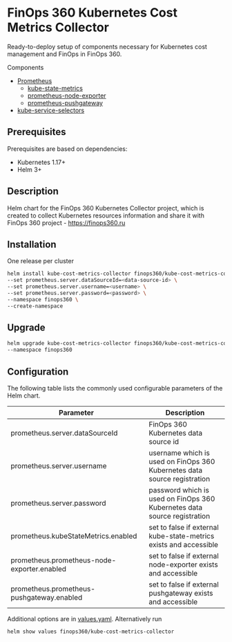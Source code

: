 FinOps 360 Kubernetes Cost Metrics Collector
====

Ready-to-deploy setup of components necessary for Kubernetes cost management and FinOps in FinOps 360.

Components

- [Prometheus](https://github.com/prometheus-community/helm-charts/tree/main/charts/prometheus)
  - [kube-state-metrics](https://github.com/prometheus-community/helm-charts/tree/main/charts/kube-state-metrics)
  - [prometheus-node-exporter](https://github.com/prometheus-community/helm-charts/tree/main/charts/prometheus-node-exporter)
  - [prometheus-pushgateway](https://github.com/walker-tom/helm-charts/tree/main/charts/prometheus-pushgateway)
- [kube-service-selectors](https://github.com/FinOps360HQ/finops-helm/tree/main/charts/kube-service-selectors)

## Prerequisites

Prerequisites are based on dependencies:

- Kubernetes 1.17+
- Helm 3+

## Description

Helm chart for the FinOps 360 Kubernetes Collector project, which is created to collect Kubernetes resources information and share it with FinOps 360 project - <https://finops360.ru>

## Installation

One release per cluster

```bash
helm install kube-cost-metrics-collector finops360/kube-cost-metrics-collector \
--set prometheus.server.dataSourceId=<data-source-id> \
--set prometheus.server.username=<username> \
--set prometheus.server.password=<password> \
--namespace finops360 \
--create-namespace
```

## Upgrade

```bash
helm upgrade kube-cost-metrics-collector finops360/kube-cost-metrics-collector \
--namespace finops360
```

## Configuration

The following table lists the commonly used configurable parameters of the Helm chart.

Parameter | Description
--------- | ------------------------------------------------
prometheus.server.dataSourceId | FinOps 360 Kubernetes data source id
prometheus.server.username | username which is used on FinOps 360 Kubernetes data source registration
prometheus.server.password | password which is used on FinOps 360 Kubernetes data source registration
prometheus.kubeStateMetrics.enabled | set to false if external kube-state-metrics exists and accessible
prometheus.prometheus-node-exporter.enabled | set to false if external node-exporter exists and accessible
prometheus.prometheus-pushgateway.enabled | set to false if external pushgateway exists and accessible

Additional options are in [values.yaml](values.yaml). Alternatively run

```bash
helm show values finops360/kube-cost-metrics-collector
```
